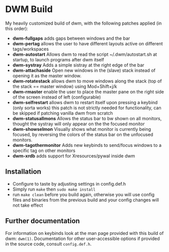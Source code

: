 # DWM Build
My heavily customized build of dwm, with the following patches applied (in this order):

- **dwm-fullgaps** adds gaps between windows and the bar
- **dwm-pertag** allows the user to have different layouts active on different tags/workspaces
- **dwm-autostart** Allows dwm to read the script ~/.dwm/autostart.sh at startup, to launch programs after dwm itself
- **dwm-systray** Adds a simple sistray at the right edge of the bar
- **dwm-attachaside** Open new windows in the (slave) stack instead of opening it as the master window.
- **dwm-rotatestack** allows dwm to move windows along the stack (top of the stack == master window) using Mod+Shift+j/k
- **dwm-rmaster** enable the user to place the master pane on the right side of the screen instead of left (configurable)
- **dwm-selfrestart** allows dwm to restart itself upon pressing a keybind (only sorta works)
    this patch is not strictly needed for functionality, can be skipped if patching vanilla dwm from scratch
- **dwm-statusallmons** Allows the status bar to bw shown on all monitors, thought the systray will only appear on the the focused monitor
- **dwm-showselmon** Visually shows what monitor is currently being focused, by reversing the colors of the status bar on the unfocused monitors.
- **dwm-tagothermonitor** Adds new keybinds to send/focus windows to a specific tag on other monitors
- **dwm-xrdb** adds support for Xresources/pywal inside dwm

## Installation
- Configure to taste by adjusting settings in config.def.h
- Simply run `make` then `sudo make install`
- run `make clean` before you build again, 
  otherwise you will use config files and binaries from the previous build and your config changes will not take effect

## Further documentation
For information on keybinds look at the man page provided with this build of dwm: `dwm(1)`.
Documentation for other user-accessible options if provided in the source code, consult `config.def.h`.
